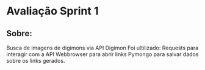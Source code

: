 # Avaliação Sprint 1

## Sobre:
Busca de imagens de digimons via API Digimon
Foi ultilizado:
Requests para interagir com a API
Webbrowser para abrir links
Pymongo para salvar dados sobre os links gerados.

